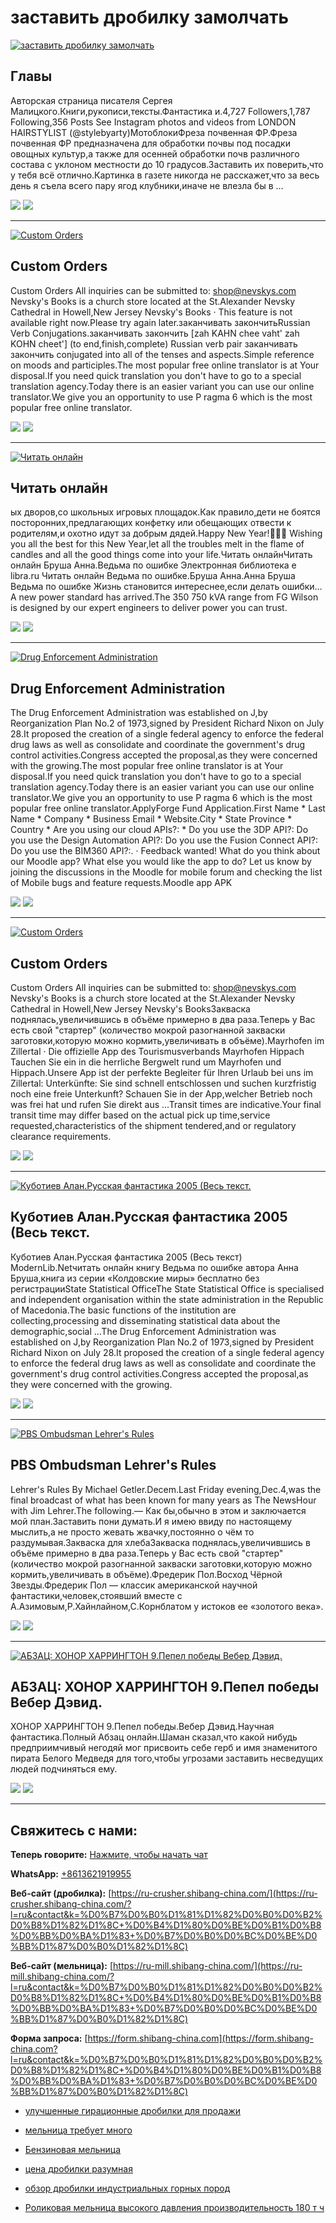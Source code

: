 # заставить дробилку замолчать

<a href="https://swt.shibang-china.com/?l=ru&img&k=%D0%B7%D0%B0%D1%81%D1%82%D0%B0%D0%B2%D0%B8%D1%82%D1%8C+%D0%B4%D1%80%D0%BE%D0%B1%D0%B8%D0%BB%D0%BA%D1%83+%D0%B7%D0%B0%D0%BC%D0%BE%D0%BB%D1%87%D0%B0%D1%82%D1%8C" target="_blank">![заставить дробилку замолчать](http://static.shibang-china.com/all-800x300/761.jpg)</a>

## Главы
Авторская страница писателя Сергея Малицкого.Книги,рукописи,тексты.Фантастика и.4,727 Followers,1,787 Following,356 Posts See Instagram photos and videos from LONDON HAIRSTYLIST (@stylebyarty)МотоблокиФреза почвенная ФР.Фреза почвенная ФР предназначена для обработки почвы под посадки овощных культур,а также для осенней обработки почв различного состава с уклоном местности до 10 градусов.Заставить их поверить,что у тебя всё отлично.Картинка в газете никогда не расскажет,что за весь день я съела всего пару ягод клубники,иначе не влезла бы в …


<a href="https://whatsapp.shibangsoft.com/WhatsApp.php" target="_blank" title="WhatsApp">![](http://static.shibang-china.com/icon/whatsapp.png)</a> <a href="https://swt.shibang-china.com/?l=ru&icon&k=%D0%B7%D0%B0%D1%81%D1%82%D0%B0%D0%B2%D0%B8%D1%82%D1%8C+%D0%B4%D1%80%D0%BE%D0%B1%D0%B8%D0%BB%D0%BA%D1%83+%D0%B7%D0%B0%D0%BC%D0%BE%D0%BB%D1%87%D0%B0%D1%82%D1%8C" target="_blank">![](http://static.shibang-china.com/icon/chat-ru.png)</a>

---

<a href="https://swt.shibang-china.com/?l=ru&img&k=%D0%B7%D0%B0%D1%81%D1%82%D0%B0%D0%B2%D0%B8%D1%82%D1%8C+%D0%B4%D1%80%D0%BE%D0%B1%D0%B8%D0%BB%D0%BA%D1%83+%D0%B7%D0%B0%D0%BC%D0%BE%D0%BB%D1%87%D0%B0%D1%82%D1%8C" target="_blank">![Custom Orders](http://static.shibang-china.com/all-800x300/835.jpg)</a>

## Custom Orders
Custom Orders All inquiries can be submitted to: shop@nevskys.com Nevsky's Books is a church store located at the St.Alexander Nevsky Cathedral in Howell,New Jersey Nevsky's Books&nbsp;&#0183;&#32;This feature is not available right now.Please try again later.заканчивать закончитьRussian Verb Conjugations.заканчивать закончить [zah KAHN chee vaht' zah KOHN cheet'] (to end,finish,complete) Russian verb pair заканчивать закончить conjugated into all of the tenses and aspects.Simple reference on moods and participles.The most popular free online translator is at Your disposal.If you need quick translation you don't have to go to a special translation agency.Today there is an easier variant you can use our online translator.We give you an opportunity to use P ragma 6 which is the most popular free online translator.


<a href="https://whatsapp.shibangsoft.com/WhatsApp.php" target="_blank" title="WhatsApp">![](http://static.shibang-china.com/icon/whatsapp.png)</a> <a href="https://swt.shibang-china.com/?l=ru&icon&k=%D0%B7%D0%B0%D1%81%D1%82%D0%B0%D0%B2%D0%B8%D1%82%D1%8C+%D0%B4%D1%80%D0%BE%D0%B1%D0%B8%D0%BB%D0%BA%D1%83+%D0%B7%D0%B0%D0%BC%D0%BE%D0%BB%D1%87%D0%B0%D1%82%D1%8C" target="_blank">![](http://static.shibang-china.com/icon/chat-ru.png)</a>

---

<a href="https://swt.shibang-china.com/?l=ru&img&k=%D0%B7%D0%B0%D1%81%D1%82%D0%B0%D0%B2%D0%B8%D1%82%D1%8C+%D0%B4%D1%80%D0%BE%D0%B1%D0%B8%D0%BB%D0%BA%D1%83+%D0%B7%D0%B0%D0%BC%D0%BE%D0%BB%D1%87%D0%B0%D1%82%D1%8C" target="_blank">![Читать онлайн](http://static.shibang-china.com/all-800x300/1196.jpg)</a>

## Читать онлайн
ых дворов,со школьных игровых площадок.Как правило,дети не боятся посторонних,предлагающих конфетку или обещающих отвести к родителям,и охотно идут за добрым дядей.Happy New Year!🎉🎉🎉 Wishing you all the best for this New Year,let all the troubles melt in the flame of candles and all the good things come into your life.Читать онлайнЧитать онлайн Бруша Анна.Ведьма по ошибке Электронная библиотека e libra.ru Читать онлайн Ведьма по ошибке.Бруша Анна.Анна Бруша Ведьма по ошибке Жизнь становится интереснее,если делать ошибки…A new power standard has arrived.The 350 750 kVA range from FG Wilson is designed by our expert engineers to deliver power you can trust.


<a href="https://whatsapp.shibangsoft.com/WhatsApp.php" target="_blank" title="WhatsApp">![](http://static.shibang-china.com/icon/whatsapp.png)</a> <a href="https://swt.shibang-china.com/?l=ru&icon&k=%D0%B7%D0%B0%D1%81%D1%82%D0%B0%D0%B2%D0%B8%D1%82%D1%8C+%D0%B4%D1%80%D0%BE%D0%B1%D0%B8%D0%BB%D0%BA%D1%83+%D0%B7%D0%B0%D0%BC%D0%BE%D0%BB%D1%87%D0%B0%D1%82%D1%8C" target="_blank">![](http://static.shibang-china.com/icon/chat-ru.png)</a>

---

<a href="https://swt.shibang-china.com/?l=ru&img&k=%D0%B7%D0%B0%D1%81%D1%82%D0%B0%D0%B2%D0%B8%D1%82%D1%8C+%D0%B4%D1%80%D0%BE%D0%B1%D0%B8%D0%BB%D0%BA%D1%83+%D0%B7%D0%B0%D0%BC%D0%BE%D0%BB%D1%87%D0%B0%D1%82%D1%8C" target="_blank">![Drug Enforcement Administration](http://static.shibang-china.com/all-800x300/132.jpg)</a>

## Drug Enforcement Administration
The Drug Enforcement Administration was established on J,by Reorganization Plan No.2 of 1973,signed by President Richard Nixon on July 28.It proposed the creation of a single federal agency to enforce the federal drug laws as well as consolidate and coordinate the government's drug control activities.Congress accepted the proposal,as they were concerned with the growing.The most popular free online translator is at Your disposal.If you need quick translation you don't have to go to a special translation agency.Today there is an easier variant you can use our online translator.We give you an opportunity to use P ragma 6 which is the most popular free online translator.ApplyForge Fund Application.First Name * Last Name * Company * Business Email * Website.City * State Province * Country * Are you using our cloud APIs?: * Do you use the 3DP API?: Do you use the Design Automation API?: Do you use the Fusion Connect API?: Do you use the BIM360 API?:.&nbsp;&#0183;&#32;Feedback wanted! What do you think about our Moodle app? What else you would like the app to do? Let us know by joining the discussions in the Moodle for mobile forum and checking the list of Mobile bugs and feature requests.Moodle app APK


<a href="https://whatsapp.shibangsoft.com/WhatsApp.php" target="_blank" title="WhatsApp">![](http://static.shibang-china.com/icon/whatsapp.png)</a> <a href="https://swt.shibang-china.com/?l=ru&icon&k=%D0%B7%D0%B0%D1%81%D1%82%D0%B0%D0%B2%D0%B8%D1%82%D1%8C+%D0%B4%D1%80%D0%BE%D0%B1%D0%B8%D0%BB%D0%BA%D1%83+%D0%B7%D0%B0%D0%BC%D0%BE%D0%BB%D1%87%D0%B0%D1%82%D1%8C" target="_blank">![](http://static.shibang-china.com/icon/chat-ru.png)</a>

---

<a href="https://swt.shibang-china.com/?l=ru&img&k=%D0%B7%D0%B0%D1%81%D1%82%D0%B0%D0%B2%D0%B8%D1%82%D1%8C+%D0%B4%D1%80%D0%BE%D0%B1%D0%B8%D0%BB%D0%BA%D1%83+%D0%B7%D0%B0%D0%BC%D0%BE%D0%BB%D1%87%D0%B0%D1%82%D1%8C" target="_blank">![Custom Orders](http://static.shibang-china.com/all-800x300/749.jpg)</a>

## Custom Orders
Custom Orders All inquiries can be submitted to: shop@nevskys.com Nevsky's Books is a church store located at the St.Alexander Nevsky Cathedral in Howell,New Jersey Nevsky's BooksЗакваска поднялась,увеличившись в объёме примерно в два раза.Теперь у Вас есть свой &quot;стартер&quot; (количество мокрой разогнанной закваски заготовки,которую можно кормить,увеличивать в объёме).Mayrhofen im Zillertal&nbsp;&#0183;&#32;Die offizielle App des Tourismusverbands Mayrhofen Hippach Tauchen Sie ein in die herrliche Bergwelt rund um Mayrhofen und Hippach.Unsere App ist der perfekte Begleiter f&#252;r Ihren Urlaub bei uns im Zillertal: Unterk&#252;nfte: Sie sind schnell entschlossen und suchen kurzfristig noch eine freie Unterkunft? Schauen Sie in der App,welcher Betrieb noch was frei hat und rufen Sie direkt aus …Transit times are indicative.Your final transit time may differ based on the actual pick up time,service requested,characteristics of the shipment tendered,and or regulatory clearance requirements.


<a href="https://whatsapp.shibangsoft.com/WhatsApp.php" target="_blank" title="WhatsApp">![](http://static.shibang-china.com/icon/whatsapp.png)</a> <a href="https://swt.shibang-china.com/?l=ru&icon&k=%D0%B7%D0%B0%D1%81%D1%82%D0%B0%D0%B2%D0%B8%D1%82%D1%8C+%D0%B4%D1%80%D0%BE%D0%B1%D0%B8%D0%BB%D0%BA%D1%83+%D0%B7%D0%B0%D0%BC%D0%BE%D0%BB%D1%87%D0%B0%D1%82%D1%8C" target="_blank">![](http://static.shibang-china.com/icon/chat-ru.png)</a>

---

<a href="https://swt.shibang-china.com/?l=ru&img&k=%D0%B7%D0%B0%D1%81%D1%82%D0%B0%D0%B2%D0%B8%D1%82%D1%8C+%D0%B4%D1%80%D0%BE%D0%B1%D0%B8%D0%BB%D0%BA%D1%83+%D0%B7%D0%B0%D0%BC%D0%BE%D0%BB%D1%87%D0%B0%D1%82%D1%8C" target="_blank">![Куботиев Алан.Русская фантастика 2005 (Весь текст.](http://static.shibang-china.com/all-800x300/309.jpg)</a>

## Куботиев Алан.Русская фантастика 2005 (Весь текст.
Куботиев Алан.Русская фантастика 2005 (Весь текст) ModernLib.Netчитать онлайн книгу Ведьма по ошибке автора Анна Бруша,книга из серии &#171;Колдовские миры&#187; бесплатно без регистрацииState Statistical OfficeThe State Statistical Office is specialised and independent organisation within the state administration in the Republic of Macedonia.The basic functions of the institution are collecting,processing and disseminating statistical data about the demographic,social …The Drug Enforcement Administration was established on J,by Reorganization Plan No.2 of 1973,signed by President Richard Nixon on July 28.It proposed the creation of a single federal agency to enforce the federal drug laws as well as consolidate and coordinate the government's drug control activities.Congress accepted the proposal,as they were concerned with the growing.


<a href="https://whatsapp.shibangsoft.com/WhatsApp.php" target="_blank" title="WhatsApp">![](http://static.shibang-china.com/icon/whatsapp.png)</a> <a href="https://swt.shibang-china.com/?l=ru&icon&k=%D0%B7%D0%B0%D1%81%D1%82%D0%B0%D0%B2%D0%B8%D1%82%D1%8C+%D0%B4%D1%80%D0%BE%D0%B1%D0%B8%D0%BB%D0%BA%D1%83+%D0%B7%D0%B0%D0%BC%D0%BE%D0%BB%D1%87%D0%B0%D1%82%D1%8C" target="_blank">![](http://static.shibang-china.com/icon/chat-ru.png)</a>

---

<a href="https://swt.shibang-china.com/?l=ru&img&k=%D0%B7%D0%B0%D1%81%D1%82%D0%B0%D0%B2%D0%B8%D1%82%D1%8C+%D0%B4%D1%80%D0%BE%D0%B1%D0%B8%D0%BB%D0%BA%D1%83+%D0%B7%D0%B0%D0%BC%D0%BE%D0%BB%D1%87%D0%B0%D1%82%D1%8C" target="_blank">![PBS Ombudsman Lehrer's Rules](http://static.shibang-china.com/all-800x300/421.jpg)</a>

## PBS Ombudsman Lehrer's Rules
Lehrer's Rules By Michael Getler.Decem.Last Friday evening,Dec.4,was the final broadcast of what has been known for many years as The NewsHour with Jim Lehrer.The following.— Как бы,обычно в этом и заключается мой план.Заставить пони думать.И я имею ввиду по настоящему мыслить,а не просто жевать жвачку,постоянно о чём то раздумывая.Закваска для хлебаЗакваска поднялась,увеличившись в объёме примерно в два раза.Теперь у Вас есть свой &quot;стартер&quot; (количество мокрой разогнанной закваски заготовки,которую можно кормить,увеличивать в объёме).Фредерик Пол.Восход Чёрной Звезды.Фредерик Пол — классик американской научной фантастики,человек,стоявший вместе с А.Азимовым,Р.Хайнлайном,С.Корнблатом у истоков ее &#171;золотого века&#187;.


<a href="https://whatsapp.shibangsoft.com/WhatsApp.php" target="_blank" title="WhatsApp">![](http://static.shibang-china.com/icon/whatsapp.png)</a> <a href="https://swt.shibang-china.com/?l=ru&icon&k=%D0%B7%D0%B0%D1%81%D1%82%D0%B0%D0%B2%D0%B8%D1%82%D1%8C+%D0%B4%D1%80%D0%BE%D0%B1%D0%B8%D0%BB%D0%BA%D1%83+%D0%B7%D0%B0%D0%BC%D0%BE%D0%BB%D1%87%D0%B0%D1%82%D1%8C" target="_blank">![](http://static.shibang-china.com/icon/chat-ru.png)</a>

---

<a href="https://swt.shibang-china.com/?l=ru&img&k=%D0%B7%D0%B0%D1%81%D1%82%D0%B0%D0%B2%D0%B8%D1%82%D1%8C+%D0%B4%D1%80%D0%BE%D0%B1%D0%B8%D0%BB%D0%BA%D1%83+%D0%B7%D0%B0%D0%BC%D0%BE%D0%BB%D1%87%D0%B0%D1%82%D1%8C" target="_blank">![АБЗАЦ: ХОНОР ХАРРИНГТОН 9.Пепел победы Вебер Дэвид.](http://static.shibang-china.com/all-800x300/658.jpg)</a>

## АБЗАЦ: ХОНОР ХАРРИНГТОН 9.Пепел победы Вебер Дэвид.
ХОНОР ХАРРИНГТОН 9.Пепел победы.Вебер Дэвид.Научная фантастика.Полный Абзац онлайн.Шаман сказал,что какой нибудь предприимчивый негодяй мог присвоить себе герб и имя знаменитого пирата Белого Медведя для того,чтобы угрозами заставить несведущих людей подчиняться ему.

<a href="https://whatsapp.shibangsoft.com/WhatsApp.php" target="_blank" title="WhatsApp">![](http://static.shibang-china.com/icon/whatsapp.png)</a> <a href="https://swt.shibang-china.com/?l=ru&icon&k=%D0%B7%D0%B0%D1%81%D1%82%D0%B0%D0%B2%D0%B8%D1%82%D1%8C+%D0%B4%D1%80%D0%BE%D0%B1%D0%B8%D0%BB%D0%BA%D1%83+%D0%B7%D0%B0%D0%BC%D0%BE%D0%BB%D1%87%D0%B0%D1%82%D1%8C" target="_blank">![](http://static.shibang-china.com/icon/chat-ru.png)</a>

---
## Свяжитесь с нами:

**Теперь говорите:** [Нажмите, чтобы начать чат](https://swt.shibang-china.com?l=ru&contact&k=%D0%B7%D0%B0%D1%81%D1%82%D0%B0%D0%B2%D0%B8%D1%82%D1%8C+%D0%B4%D1%80%D0%BE%D0%B1%D0%B8%D0%BB%D0%BA%D1%83+%D0%B7%D0%B0%D0%BC%D0%BE%D0%BB%D1%87%D0%B0%D1%82%D1%8C)

**WhatsApp:**  [+8613621919955](https://whatsapp.shibangsoft.com/WhatsApp.php)

**Веб-сайт (дробилка):** [https://ru-crusher.shibang-china.com/](https://ru-crusher.shibang-china.com/?l=ru&contact&k=%D0%B7%D0%B0%D1%81%D1%82%D0%B0%D0%B2%D0%B8%D1%82%D1%8C+%D0%B4%D1%80%D0%BE%D0%B1%D0%B8%D0%BB%D0%BA%D1%83+%D0%B7%D0%B0%D0%BC%D0%BE%D0%BB%D1%87%D0%B0%D1%82%D1%8C)

**Веб-сайт (мельница):** [https://ru-mill.shibang-china.com/](https://ru-mill.shibang-china.com/?l=ru&contact&k=%D0%B7%D0%B0%D1%81%D1%82%D0%B0%D0%B2%D0%B8%D1%82%D1%8C+%D0%B4%D1%80%D0%BE%D0%B1%D0%B8%D0%BB%D0%BA%D1%83+%D0%B7%D0%B0%D0%BC%D0%BE%D0%BB%D1%87%D0%B0%D1%82%D1%8C)

**Форма запроса:** [https://form.shibang-china.com](https://form.shibang-china.com?l=ru&contact&k=%D0%B7%D0%B0%D1%81%D1%82%D0%B0%D0%B2%D0%B8%D1%82%D1%8C+%D0%B4%D1%80%D0%BE%D0%B1%D0%B8%D0%BB%D0%BA%D1%83+%D0%B7%D0%B0%D0%BC%D0%BE%D0%BB%D1%87%D0%B0%D1%82%D1%8C)

* [улучшенные гирационные дробилки для продажи](../123/%D1%83%D0%BB%D1%83%D1%87%D1%88%D0%B5%D0%BD%D0%BD%D1%8B%D0%B5%20%D0%B3%D0%B8%D1%80%D0%B0%D1%86%D0%B8%D0%BE%D0%BD%D0%BD%D1%8B%D0%B5%20%D0%B4%D1%80%D0%BE%D0%B1%D0%B8%D0%BB%D0%BA%D0%B8%20%D0%B4%D0%BB%D1%8F%20%D0%BF%D1%80%D0%BE%D0%B4%D0%B0%D0%B6%D0%B8.md)

* [мельница требует много](../124/%D0%BC%D0%B5%D0%BB%D1%8C%D0%BD%D0%B8%D1%86%D0%B0%20%D1%82%D1%80%D0%B5%D0%B1%D1%83%D0%B5%D1%82%20%D0%BC%D0%BD%D0%BE%D0%B3%D0%BE.md)

* [Бензиновая мельница](../121/%D0%91%D0%B5%D0%BD%D0%B7%D0%B8%D0%BD%D0%BE%D0%B2%D0%B0%D1%8F%20%D0%BC%D0%B5%D0%BB%D1%8C%D0%BD%D0%B8%D1%86%D0%B0.md)

* [цена дробилки разумная](../121/%D1%86%D0%B5%D0%BD%D0%B0%20%D0%B4%D1%80%D0%BE%D0%B1%D0%B8%D0%BB%D0%BA%D0%B8%20%D1%80%D0%B0%D0%B7%D1%83%D0%BC%D0%BD%D0%B0%D1%8F.md)

* [обзор дробилки индустриальных горных пород](../124/%D0%BE%D0%B1%D0%B7%D0%BE%D1%80%20%D0%B4%D1%80%D0%BE%D0%B1%D0%B8%D0%BB%D0%BA%D0%B8%20%D0%B8%D0%BD%D0%B4%D1%83%D1%81%D1%82%D1%80%D0%B8%D0%B0%D0%BB%D1%8C%D0%BD%D1%8B%D1%85%20%D0%B3%D0%BE%D1%80%D0%BD%D1%8B%D1%85%20%D0%BF%D0%BE%D1%80%D0%BE%D0%B4.md)

* [Роликовая мельница высокого давления производительность 180 т  ч](../124/%D0%A0%D0%BE%D0%BB%D0%B8%D0%BA%D0%BE%D0%B2%D0%B0%D1%8F%20%D0%BC%D0%B5%D0%BB%D1%8C%D0%BD%D0%B8%D1%86%D0%B0%20%D0%B2%D1%8B%D1%81%D0%BE%D0%BA%D0%BE%D0%B3%D0%BE%20%D0%B4%D0%B0%D0%B2%D0%BB%D0%B5%D0%BD%D0%B8%D1%8F%20%D0%BF%D1%80%D0%BE%D0%B8%D0%B7%D0%B2%D0%BE%D0%B4%D0%B8%D1%82%D0%B5%D0%BB%D1%8C%D0%BD%D0%BE%D1%81%D1%82%D1%8C%20180%20%D1%82%20%20%D1%87.md)